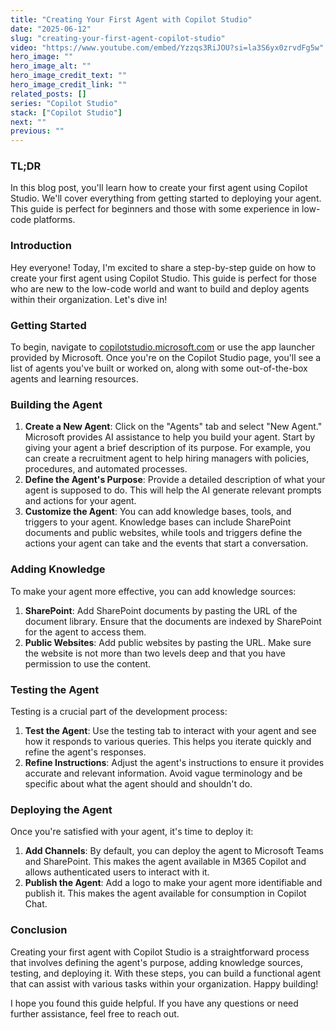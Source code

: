 ```yaml
---
title: "Creating Your First Agent with Copilot Studio"
date: "2025-06-12"
slug: "creating-your-first-agent-copilot-studio"
video: "https://www.youtube.com/embed/Yzzqs3RiJOU?si=la3S6yx0zrvdFg5w"
hero_image: ""
hero_image_alt: ""
hero_image_credit_text: ""
hero_image_credit_link: ""
related_posts: []
series: "Copilot Studio"
stack: ["Copilot Studio"]
next: ""
previous: ""
---
```


### TL;DR
In this blog post, you'll learn how to create your first agent using Copilot Studio. We'll cover everything from getting started to deploying your agent. This guide is perfect for beginners and those with some experience in low-code platforms.

### Introduction
Hey everyone! Today, I'm excited to share a step-by-step guide on how to create your first agent using Copilot Studio. This guide is perfect for those who are new to the low-code world and want to build and deploy agents within their organization. Let's dive in!

### Getting Started
To begin, navigate to [copilotstudio.microsoft.com](https://copilotstudio.microsoft.com) or use the app launcher provided by Microsoft. Once you're on the Copilot Studio page, you'll see a list of agents you've built or worked on, along with some out-of-the-box agents and learning resources.

### Building the Agent
1. **Create a New Agent**: Click on the "Agents" tab and select "New Agent." Microsoft provides AI assistance to help you build your agent. Start by giving your agent a brief description of its purpose. For example, you can create a recruitment agent to help hiring managers with policies, procedures, and automated processes.
2. **Define the Agent's Purpose**: Provide a detailed description of what your agent is supposed to do. This will help the AI generate relevant prompts and actions for your agent.
3. **Customize the Agent**: You can add knowledge bases, tools, and triggers to your agent. Knowledge bases can include SharePoint documents and public websites, while tools and triggers define the actions your agent can take and the events that start a conversation.

### Adding Knowledge
To make your agent more effective, you can add knowledge sources:
1. **SharePoint**: Add SharePoint documents by pasting the URL of the document library. Ensure that the documents are indexed by SharePoint for the agent to access them.
2. **Public Websites**: Add public websites by pasting the URL. Make sure the website is not more than two levels deep and that you have permission to use the content.

### Testing the Agent
Testing is a crucial part of the development process:
1. **Test the Agent**: Use the testing tab to interact with your agent and see how it responds to various queries. This helps you iterate quickly and refine the agent's responses.
2. **Refine Instructions**: Adjust the agent's instructions to ensure it provides accurate and relevant information. Avoid vague terminology and be specific about what the agent should and shouldn't do.

### Deploying the Agent
Once you're satisfied with your agent, it's time to deploy it:
1. **Add Channels**: By default, you can deploy the agent to Microsoft Teams and SharePoint. This makes the agent available in M365 Copilot and allows authenticated users to interact with it.
2. **Publish the Agent**: Add a logo to make your agent more identifiable and publish it. This makes the agent available for consumption in Copilot Chat.

### Conclusion
Creating your first agent with Copilot Studio is a straightforward process that involves defining the agent's purpose, adding knowledge sources, testing, and deploying it. With these steps, you can build a functional agent that can assist with various tasks within your organization. Happy building!

I hope you found this guide helpful. If you have any questions or need further assistance, feel free to reach out.


